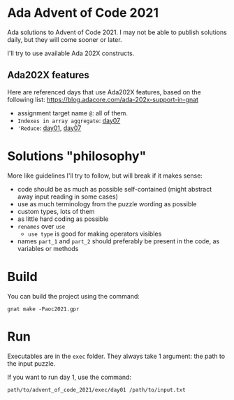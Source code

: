 # Ada Advent of Code 2021

Ada solutions to Advent of Code 2021. I may not be able to publish solutions
daily, but they will come sooner or later.

I'll try to use available Ada 202X constructs.

## Ada202X features

Here are referenced days that use Ada202X features, based on the following list: https://blog.adacore.com/ada-202x-support-in-gnat

- assignment target name `@`: all of them.
- `Indexes in array aggregate`: [day07](src/day07.adb)
- `'Reduce`:  [day01](src/day01.adb), [day07](src/day07.adb)

# Solutions "philosophy"

More like guidelines I'll try to follow, but will break if it makes sense:

- code should be as much as possible self-contained (might abstract away input reading in some cases)
- use as much terminology from the puzzle wording as possible
- custom types, lots of them
- as little hard coding as possible
- `renames` over `use`
    - `use type` is good for making operators visibles
- names `part_1` and `part_2` should preferably be present in the code, as variables or methods

# Build

You can build the project using the command:

`gnat make -Paoc2021.gpr`

# Run

Executables are in the `exec` folder. They always take 1 argument: the path to
the input puzzle.

If you want to run day 1, use the command:

`path/to/advent_of_code_2021/exec/day01 /path/to/input.txt`
